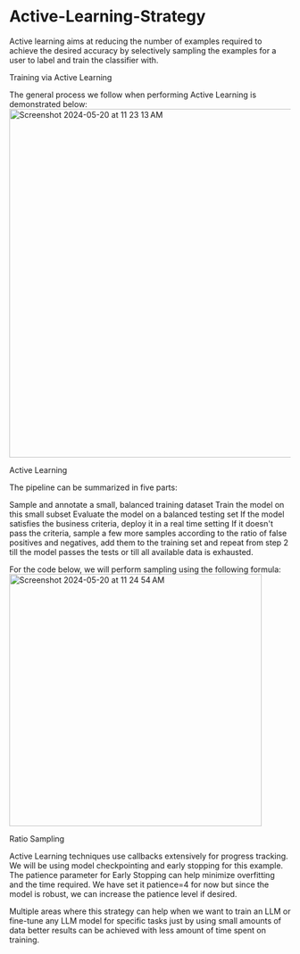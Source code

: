 # Active-Learning-Strategy
Active learning aims at reducing the number of examples required to achieve the desired accuracy by selectively sampling the examples for a user to label and train the classifier with.

Training via Active Learning

The general process we follow when performing Active Learning is demonstrated below:
<img width="625" alt="Screenshot 2024-05-20 at 11 23 13 AM" src="https://github.com/devanshmody/Active-Learning-Strategy/assets/13017779/58a48421-5e83-473a-9ed0-5d10bfd396d9">

Active Learning

The pipeline can be summarized in five parts:

Sample and annotate a small, balanced training dataset
Train the model on this small subset
Evaluate the model on a balanced testing set
If the model satisfies the business criteria, deploy it in a real time setting
If it doesn't pass the criteria, sample a few more samples according to the ratio of false positives and negatives, add them to the training set and repeat from step 2 till the model passes the tests or till all available data is exhausted.

For the code below, we will perform sampling using the following formula:
<img width="452" alt="Screenshot 2024-05-20 at 11 24 54 AM" src="https://github.com/devanshmody/Active-Learning-Strategy/assets/13017779/2845bd77-e1b4-4a49-9c63-d6fbeb71d893">

Ratio Sampling

Active Learning techniques use callbacks extensively for progress tracking. We will be using model checkpointing and early stopping for this example. The patience parameter for Early Stopping can help minimize overfitting and the time required. We have set it patience=4 for now but since the model is robust, we can increase the patience level if desired.

Multiple areas where this strategy can help when we want to train an LLM or fine-tune any LLM model for specific tasks just by using small amounts of data better results can be achieved with less amount of time spent on training.




